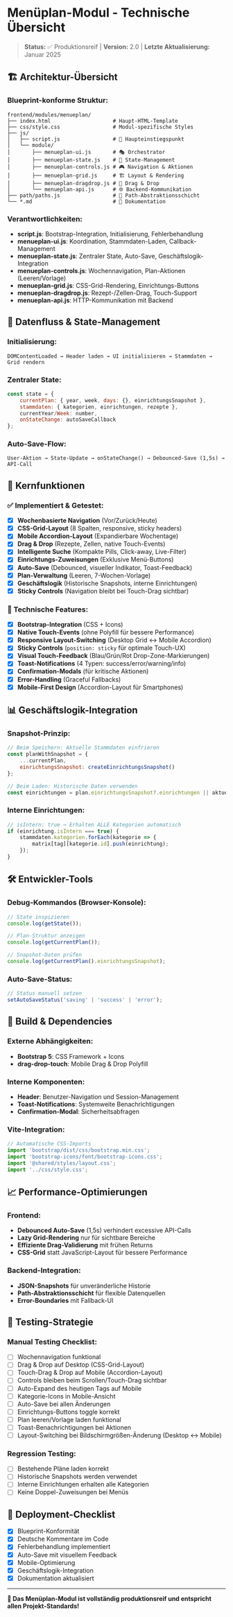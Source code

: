 # Menüplan-Modul - Technische Übersicht

> **Status:** ✅ Produktionsreif | **Version:** 2.0 | **Letzte Aktualisierung:** Januar 2025

## 🏗️ Architektur-Übersicht

### **Blueprint-konforme Struktur:**
```
frontend/modules/menueplan/
├── index.html                    # Haupt-HTML-Template
├── css/style.css                 # Modul-spezifische Styles
├── js/
│   ├── script.js                 # 🎯 Haupteinstiegspunkt
│   └── module/
│       ├── menueplan-ui.js       # 🎭 Orchestrator
│       ├── menueplan-state.js    # 🧠 State-Management
│       ├── menueplan-controls.js # 🎮 Navigation & Aktionen
│       ├── menueplan-grid.js     # 🏗️ Layout & Rendering
│       ├── menueplan-dragdrop.js # 🎯 Drag & Drop
│       └── menueplan-api.js      # 🌐 Backend-Kommunikation
├── path/paths.js                 # 📁 Path-Abstraktionsschicht
└── *.md                          # 📖 Dokumentation
```

### **Verantwortlichkeiten:**
- **script.js**: Bootstrap-Integration, Initialisierung, Fehlerbehandlung
- **menueplan-ui.js**: Koordination, Stammdaten-Laden, Callback-Management
- **menueplan-state.js**: Zentraler State, Auto-Save, Geschäftslogik-Integration
- **menueplan-controls.js**: Wochennavigation, Plan-Aktionen (Leeren/Vorlage)
- **menueplan-grid.js**: CSS-Grid-Rendering, Einrichtungs-Buttons
- **menueplan-dragdrop.js**: Rezept-/Zellen-Drag, Touch-Support
- **menueplan-api.js**: HTTP-Kommunikation mit Backend

## 🔄 Datenfluss & State-Management

### **Initialisierung:**
```
DOMContentLoaded → Header laden → UI initialisieren → Stammdaten → Grid rendern
```

### **Zentraler State:**
```javascript
const state = {
    currentPlan: { year, week, days: {}, einrichtungsSnapshot },
    stammdaten: { kategorien, einrichtungen, rezepte },
    currentYear/Week: number,
    onStateChange: autoSaveCallback
};
```

### **Auto-Save-Flow:**
```
User-Aktion → State-Update → onStateChange() → Debounced-Save (1,5s) → API-Call
```

## 🎯 Kernfunktionen

### **✅ Implementiert & Getestet:**
- [x] **Wochenbasierte Navigation** (Vor/Zurück/Heute)
- [x] **CSS-Grid-Layout** (8 Spalten, responsive, sticky headers)
- [x] **Mobile Accordion-Layout** (Expandierbare Wochentage)
- [x] **Drag & Drop** (Rezepte, Zellen, native Touch-Events)
- [x] **Intelligente Suche** (Kompakte Pills, Click-away, Live-Filter)
- [x] **Einrichtungs-Zuweisungen** (Exklusive Menü-Buttons)
- [x] **Auto-Save** (Debounced, visueller Indikator, Toast-Feedback)
- [x] **Plan-Verwaltung** (Leeren, 7-Wochen-Vorlage)
- [x] **Geschäftslogik** (Historische Snapshots, interne Einrichtungen)
- [x] **Sticky Controls** (Navigation bleibt bei Touch-Drag sichtbar)

### **🔧 Technische Features:**
- [x] **Bootstrap-Integration** (CSS + Icons)
- [x] **Native Touch-Events** (ohne Polyfill für bessere Performance)
- [x] **Responsive Layout-Switching** (Desktop Grid ↔ Mobile Accordion)
- [x] **Sticky Controls** (`position: sticky` für optimale Touch-UX)
- [x] **Visual Touch-Feedback** (Blau/Grün/Rot Drop-Zone-Markierungen)
- [x] **Toast-Notifications** (4 Typen: success/error/warning/info)
- [x] **Confirmation-Modals** (für kritische Aktionen)
- [x] **Error-Handling** (Graceful Fallbacks)
- [x] **Mobile-First Design** (Accordion-Layout für Smartphones)

## 📊 Geschäftslogik-Integration

### **Snapshot-Prinzip:**
```javascript
// Beim Speichern: Aktuelle Stammdaten einfrieren
const planWithSnapshot = {
    ...currentPlan,
    einrichtungsSnapshot: createEinrichtungsSnapshot()
};

// Beim Laden: Historische Daten verwenden
const einrichtungen = plan.einrichtungsSnapshot?.einrichtungen || aktuelleEinrichtungen;
```

### **Interne Einrichtungen:**
```javascript
// isIntern: true → Erhalten ALLE Kategorien automatisch
if (einrichtung.isIntern === true) {
    stammdaten.kategorien.forEach(kategorie => {
        matrix[tag][kategorie.id].push(einrichtung);
    });
}
```

## 🛠️ Entwickler-Tools

### **Debug-Kommandos (Browser-Konsole):**
```javascript
// State inspizieren
console.log(getState());

// Plan-Struktur anzeigen
console.log(getCurrentPlan());

// Snapshot-Daten prüfen
console.log(getCurrentPlan().einrichtungsSnapshot);
```

### **Auto-Save-Status:**
```javascript
// Status manuell setzen
setAutoSaveStatus('saving' | 'success' | 'error');
```

## 🔧 Build & Dependencies

### **Externe Abhängigkeiten:**
- **Bootstrap 5**: CSS Framework + Icons
- **drag-drop-touch**: Mobile Drag & Drop Polyfill

### **Interne Komponenten:**
- **Header**: Benutzer-Navigation und Session-Management
- **Toast-Notifications**: Systemweite Benachrichtigungen
- **Confirmation-Modal**: Sicherheitsabfragen

### **Vite-Integration:**
```javascript
// Automatische CSS-Imports
import 'bootstrap/dist/css/bootstrap.min.css';
import 'bootstrap-icons/font/bootstrap-icons.css';
import '@shared/styles/layout.css';
import '../css/style.css';
```

## 📈 Performance-Optimierungen

### **Frontend:**
- **Debounced Auto-Save** (1,5s) verhindert excessive API-Calls
- **Lazy Grid-Rendering** nur für sichtbare Bereiche
- **Effiziente Drag-Validierung** mit frühen Returns
- **CSS-Grid** statt JavaScript-Layout für bessere Performance

### **Backend-Integration:**
- **JSON-Snapshots** für unveränderliche Historie
- **Path-Abstraktionsschicht** für flexible Datenquellen
- **Error-Boundaries** mit Fallback-UI

## 🧪 Testing-Strategie

### **Manual Testing Checklist:**
- [ ] Wochennavigation funktional
- [ ] Drag & Drop auf Desktop (CSS-Grid-Layout)
- [ ] Touch-Drag & Drop auf Mobile (Accordion-Layout)
- [ ] Controls bleiben beim Scrollen/Touch-Drag sichtbar
- [ ] Auto-Expand des heutigen Tags auf Mobile
- [ ] Kategorie-Icons in Mobile-Ansicht
- [ ] Auto-Save bei allen Änderungen
- [ ] Einrichtungs-Buttons toggle korrekt
- [ ] Plan leeren/Vorlage laden funktional
- [ ] Toast-Benachrichtigungen bei Aktionen
- [ ] Layout-Switching bei Bildschirmgrößen-Änderung (Desktop ↔ Mobile)

### **Regression Testing:**
- [ ] Bestehende Pläne laden korrekt
- [ ] Historische Snapshots werden verwendet
- [ ] Interne Einrichtungen erhalten alle Kategorien
- [ ] Keine Doppel-Zuweisungen bei Menüs

## 🚀 Deployment-Checklist

- [x] Blueprint-Konformität
- [x] Deutsche Kommentare im Code
- [x] Fehlerbehandlung implementiert
- [x] Auto-Save mit visuellem Feedback
- [x] Mobile-Optimierung
- [x] Geschäftslogik-Integration
- [x] Dokumentation aktualisiert

---

**🎉 Das Menüplan-Modul ist vollständig produktionsreif und entspricht allen Projekt-Standards!** 